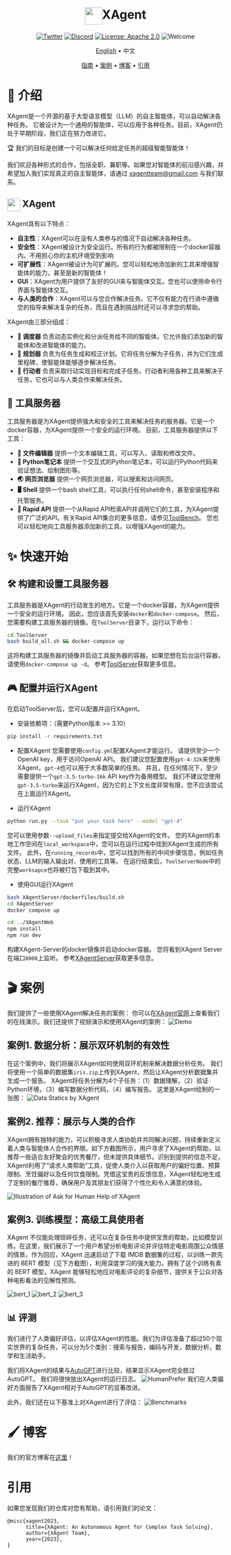 <div align= "center">
    <h1> <img src="assets/readme/xagent_logo.png" height=40 align="texttop">XAgent</h1>
</div>

<div align="center">

[![Twitter](https://img.shields.io/twitter/follow/XAgent?style=social)](https://twitter.com/XAgentTeam) [![Discord](https://img.shields.io/badge/XAgent-Discord-purple?style=flat)](https://discord.gg/zncs5aQkWZ) [![License: Apache 2.0](https://img.shields.io/badge/License-Apache_2.0-green.svg)](https://opensource.org/license/apache-2-0/) ![Welcome](https://img.shields.io/badge/contributions-welcome-brightgreen.svg?style=flat)

<p align="center">
    <a href="README.md">English</a> •
    <a>中文</a>
</p>

</div>
<p align="center">
  <a href="#Quickstart">指南</a> •
  <a href="https://www.youtube.com/watch?v=QGkpd-tsFPA">案例</a> •
  <a href="https://blog.x-agent.net/blog/xagent/">博客</a> •
  <a href="#Citation">引用</a>
</p>

# 📖 介绍
XAgent是一个开源的基于大型语言模型（LLM）的自主智能体，可以自动解决各种任务。
它被设计为一个通用的智能体，可以应用于各种任务。目前，XAgent仍处于早期阶段，我们正在努力改进它。

🏆 我们的目标是创建一个可以解决任何给定任务的超级智能智能体！

我们欢迎各种形式的合作，包括全职、兼职等。如果您对智能体的前沿感兴趣，并希望加入我们实现真正的自主智能体，请通过 xagentteam@gmail.com 与我们联系。

## <img src="assets/readme/xagent_logo.png" height=30 align="texttop"> XAgent

XAgent具有以下特点：
- **自主性**：XAgent可以在没有人类参与的情况下自动解决各种任务。
- **安全性**：XAgent被设计为安全运行。所有的行为都被限制在一个docker容器内。不用担心你的主机环境受到影响
- **可扩展性**：XAgent被设计为可扩展的。您可以轻松地添加新的工具来增强智能体的能力，甚至是新的智能体！
- **GUI**：XAgent为用户提供了友好的GUI来与智能体交互。您也可以使用命令行界面与智能体交互。
- **与人类的合作**：XAgent可以与您合作解决任务。它不仅有能力在行进中遵循您的指导来解决复杂的任务，而且在遇到挑战时还可以寻求您的帮助。

XAgent由三部分组成：
- **🤖 调度器** 负责动态实例化和分派任务给不同的智能体。它允许我们添加新的智能体和改进智能体的能力。
- **🧐 规划器** 负责为任务生成和校正计划。它将任务分解为子任务，并为它们生成里程碑，使智能体能够逐步解决任务。
- **🦾 行动者** 负责采取行动实现目标和完成子任务。行动者利用各种工具来解决子任务，它也可以与人类合作来解决任务。


## 🧰 工具服务器
工具服务器是为XAgent提供强大和安全的工具来解决任务的服务器。它是一个docker容器，为XAgent提供一个安全的运行环境。
目前，工具服务器提供以下工具：
- **📝 文件编辑器** 提供一个文本编辑工具，可以写入、读取和修改文件。
- **📘 Python笔记本** 提供一个交互式的Python笔记本，可以运行Python代码来验证想法、绘制图形等。
- **🌏 网页浏览器** 提供一个网页浏览器，可以搜索和访问网页。
- **🖥️ Shell** 提供一个bash shell工具，可以执行任何shell命令，甚至安装程序和托管服务。
- **🧩 Rapid API** 提供一个从Rapid API检索API并调用它们的工具，为XAgent提供了广泛的API。有关Rapid API集合的更多信息，请参见[ToolBench](https://github.com/OpenBMB/ToolBench)。
您也可以轻松地向工具服务器添加新的工具，以增强XAgent的能力。

<div><a id="Quickstart"></a></div>

# ✨ 快速开始
## 🛠️ 构建和设置工具服务器
工具服务器是XAgent的行动发生的地方。它是一个docker容器，为XAgent提供一个安全的运行环境。
因此，您应该首先安装`docker`和`docker-compose`。
然后，您需要构建工具服务器的镜像。在`ToolServer`目录下，运行以下命令：
```bash
cd ToolServer
bash build_all.sh && docker-compose up
```
这将构建工具服务器的镜像并启动工具服务器的容器。如果您想在后台运行容器，请使用`docker-compose up -d`。
参考[ToolServer](ToolServer/README_ZH.md)获取更多信息。

## 🎮 配置并运行XAgent
在启动ToolServer后，您可以配置并运行XAgent。
- 安装依赖项：（需要Python版本 >= 3.10）
```bash
pip install -r requirements.txt
```
- 配置XAgent
您需要使用`config.yml`配置XAgent才能运行。
请提供至少一个 OpenAI key，用于访问OpenAI API。
我们建议您配置使用`gpt-4-32k`来使用XAgent，`gpt-4`也可以用于大多数简单的任务。
并且，在任何情况下，至少需要提供一个`gpt-3.5-turbo-16k` API key作为备用模型。
我们不建议您使用`gpt-3.5-turbo`来运行XAgent，因为它的上下文长度非常有限，您不应该尝试在上面运行XAgent。

- 运行XAgent
```bash
python run.py --task "put your task here" --model "gpt-4"
```
您可以使用参数`--upload_files`来指定提交给XAgent的文件。
您的XAgent的本地工作空间在`local_workspace`中，您可以在运行过程中找到XAgent生成的所有文件。
此外，在`running_records`中，您可以找到所有的中间步骤信息，例如任务状态、LLM的输入输出对、使用的工具等。
在运行结束后，`ToolServerNode`中的完整`worksapce`也将被打包下载到其中。

- 使用GUI运行XAgent
```bash
bash XAgentServer/dockerfiles/build.sh
cd XAgentServer
docker compose up

cd ../XAgentWeb
npm install
npm run dev
```
构建XAgent-Server的docker镜像并启动docker容器。
您将看到XAgent Server在端口`8000`上监听。
参考[XAgentServer](XAgentServer/README_ZH.md)获取更多信息。


<div><a id="Demo"></a></div>

# 🎬 案例
我们提供了一些使用XAgent解决任务的案例：
你可以在[XAgent官网](https://www.x-agent.net/)上查看我们的在线演示。我们还提供了视频演示和使用XAgent的案例：
![Demo](assets/readme/demo.gif)

## 案例1. 数据分析：展示双环机制的有效性
在这个案例中，我们将展示XAgent如何使用双环机制来解决数据分析任务。
我们将使用一个简单的数据集`iris.zip`上传到XAgent，然后让XAgent分析数据集并生成一个报告。
XAgent将任务分解为4个子任务：（1）数据理解，（2）验证Python环境，（3）编写数据分析代码，（4）编写报告。
这里是XAgent绘制的一张图：
![Data Statics by XAgent](assets/readme/statistics.png)

## 案例2. 推荐：展示与人类的合作
XAgent拥有独特的能力，可以积极寻求人类协助并共同解决问题，持续重新定义着人类与智能体人合作的界限。如下方截图所示，用户寻求了XAgent的帮助，以推荐一些适合友好聚会的优秀餐厅，但未提供具体细节。识别到提供的信息不足，XAgent利用了“请求人类帮助”工具，促使人类介入以获取用户的偏好位置、预算限制、烹饪偏好以及任何饮食限制。凭借这宝贵的反馈信息，XAgent轻松地生成了定制的餐厅推荐，确保用户及其朋友们获得了个性化和令人满意的体验。

![Illustration of Ask for Human Help of XAgent](assets/readme/ask_for_human_help.png)

## 案例3. 训练模型：高级工具使用者
XAgent 不仅能处理琐碎任务，还可以在复杂任务中提供宝贵的帮助，比如模型训练。在这里，我们展示了一个用户希望分析电影评论并评估特定电影周围公众情感的情景。作为回应，XAgent 迅速启动了下载 IMDB 数据集的过程，以训练一款先进的 BERT 模型（见下方截图），利用深度学习的强大能力。拥有了这个训练有素的 BERT 模型，XAgent 能够轻松地应对电影评论的复杂细节，提供关于公众对各种电影看法的见解性预测。

![bert_1](assets/readme/bert_1.png)
![bert_2](assets/readme/bert_2.png)
![bert_3](assets/readme/bert_3.png)

## 📊 评测
我们进行了人类偏好评估，以评估XAgent的性能。我们为评估准备了超过50个现实世界的复杂任务，可以分为5个类别：搜索与报告，编码与开发，数据分析，数学和生活助手。

我们将XAgent的结果与[AutoGPT](https://github.com/Significant-Gravitas/AutoGPT)进行比较，结果显示XAgent完全胜过AutoGPT。
我们将很快放出XAgent的运行日志。
![HumanPrefer](assets/readme/agent_comparison.png)
我们在人类偏好方面报告了XAgent相对于AutoGPT的显著改进。

此外，我们还在以下基准上对XAgent进行了评估：
![Benchmarks](assets/readme/eval_on_dataset.png)

<div><a id="Blog"></a></div>

# 🖌️ 博客
我们的官方博客在[这里](https://blog.x-agent.net/)！

# 引用
如果您发现我们的仓库对您有帮助，请引用我们的论文：
```angular2
@misc{xagent2023,
      title={XAgent: An Autonomous Agent for Complex Task Solving}, 
      author={XAgent Team},
      year={2023},
}
```

